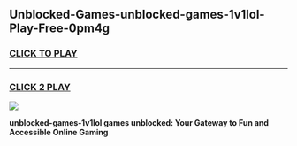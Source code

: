 
## Unblocked-Games-unblocked-games-1v1lol-Play-Free-0pm4g
<h3>
<a href="https://premium76.site?title=unblocked-games-1v1lol&ref=20M">CLICK TO PLAY</a></h3>
<hr>

<h3>
<a href="https://premium76.site?title=unblocked-games-1v1lol&ref=20M">CLICK 2 PLAY</a>
  
</h3>

<a href="https://premium76.site?title=unblocked-games-1v1lol&ref=19M"><img src="https://clearcache.store/games.png"></a>


**unblocked-games-1v1lol games unblocked: Your Gateway to Fun and Accessible Online Gaming**
